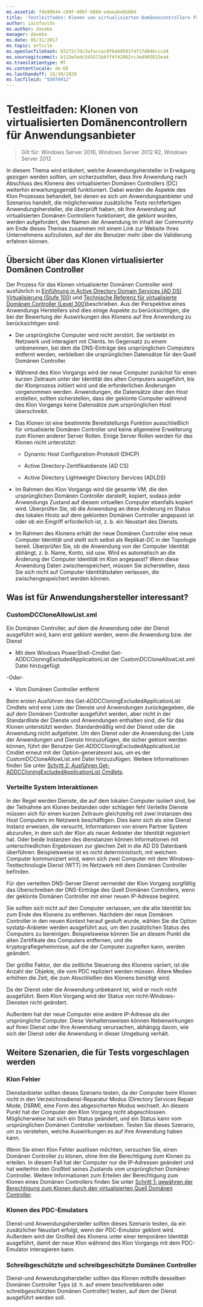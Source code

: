 ```yaml
---
ms.assetid: fde99b44-cb9f-49bf-b888-edaeabe6b88d
title: 'Testleitfaden: Klonen von virtualisierten Domänencontrollern für Anwendungsanbieter'
author: iainfoulds
ms.author: daveba
manager: daveba
ms.date: 05/31/2017
ms.topic: article
ms.openlocfilehash: 03272c7dc3afaccac9fb48d591f4f17d84bcccd4
ms.sourcegitcommit: b115e5edc545571b6ff4f42082cc3ed965815ea4
ms.translationtype: MT
ms.contentlocale: de-DE
ms.lasthandoff: 10/30/2020
ms.locfileid: "93070912"
---
```

# <a name="virtualized-domain-controller-cloning-test-guidance-for-application-vendors"></a>Testleitfaden: Klonen von virtualisierten Domänencontrollern für Anwendungsanbieter

>Gilt für: Windows Server 2016, Windows Server 2012 R2, Windows Server 2012

In diesem Thema wird erläutert, welche Anwendungshersteller in Erwägung gezogen werden sollten, um sicherzustellen, dass Ihre Anwendung nach Abschluss des Klonens des virtualisierten Domänen Controllers (DC) weiterhin erwartungsgemäß funktioniert. Dabei werden die Aspekte des Klon Prozesses behandelt, bei denen es sich um Anwendungsanbieter und Szenarios handelt, die möglicherweise zusätzliche Tests rechtfertigen Anwendungshersteller, die überprüft haben, ob Ihre Anwendung auf virtualisierten Domänen Controllern funktioniert, die geklont wurden, werden aufgefordert, den Namen der Anwendung im Inhalt der Community am Ende dieses Themas zusammen mit einem Link zur Website Ihres Unternehmens aufzulisten, auf der die Benutzer mehr über die Validierung erfahren können.

## <a name="overview-of-virtualized-dc-cloning"></a>Übersicht über das Klonen virtualisierter Domänen Controller
Der Prozess für das Klonen virtualisierter Domänen Controller wird ausführlich in [Einführung in Active Directory Domain Services (AD DS) Virtualisierung (Stufe 100)](../../introduction-to-active-directory-domain-services-ad-ds-virtualization-level-100.md) und [Technische Referenz für virtualisierte Domänen Controller (Level 300)](../../deploy/virtual-dc/virtualized-domain-controller-technical-reference--level-300-.md)beschrieben. Aus der Perspektive eines Anwendungs Herstellers sind dies einige Aspekte zu berücksichtigen, die bei der Bewertung der Auswirkungen des Klonens auf Ihre Anwendung zu berücksichtigen sind:

-   Der ursprüngliche Computer wird nicht zerstört. Sie verbleibt im Netzwerk und interagiert mit Clients. Im Gegensatz zu einem umbenennen, bei dem die DNS-Einträge des ursprünglichen Computers entfernt werden, verbleiben die ursprünglichen Datensätze für den Quell Domänen Controller.

-   Während des Klon Vorgangs wird der neue Computer zunächst für einen kurzen Zeitraum unter der Identität des alten Computers ausgeführt, bis der Klonprozess initiiert wird und die erforderlichen Änderungen vorgenommen werden. Anwendungen, die Datensätze über den Host erstellen, sollten sicherstellen, dass der geklonte Computer während des Klon Vorgangs keine Datensätze zum ursprünglichen Host überschreibt.

-   Das Klonen ist eine bestimmte Bereitstellungs Funktion ausschließlich für virtualisierte Domänen Controller und keine allgemeine Erweiterung zum Klonen anderer Server Rollen. Einige Server Rollen werden für das Klonen nicht unterstützt:

    -   Dynamic Host Configuration-Protokoll (DHCP)

    -   Active Directory-Zertifikatdienste (AD CS)

    -   Active Directory Lightweight Directory Services (ADLDS)

-   Im Rahmen des Klon Vorgangs wird die gesamte VM, die den ursprünglichen Domänen Controller darstellt, kopiert, sodass jeder Anwendungs Zustand auf diesem virtuellen Computer ebenfalls kopiert wird. Überprüfen Sie, ob die Anwendung an diese Änderung im Status des lokalen Hosts auf dem geklonten Domänen Controller angepasst ist oder ob ein Eingriff erforderlich ist, z. b. ein Neustart des Diensts.

-   Im Rahmen des Klonens erhält der neue Domänen Controller eine neue Computer Identität und stellt sich selbst als Replikat-DC in der Topologie bereit. Überprüfen Sie, ob die Anwendung von der Computer Identität abhängt, z. b. Name, Konto, sid usw. Wird es automatisch an die Änderung der Computer Identität im Klon angepasst? Wenn diese Anwendung Daten zwischenspeichert, müssen Sie sicherstellen, dass Sie sich nicht auf Computer Identitätsdaten verlassen, die zwischengespeichert werden können.

## <a name="what-is-interesting-for-application-vendors"></a>Was ist für Anwendungshersteller interessant?

### <a name="customdccloneallowlistxml"></a>CustomDCCloneAllowList.xml
Ein Domänen Controller, auf dem die Anwendung oder der Dienst ausgeführt wird, kann erst geklont werden, wenn die Anwendung bzw. der Dienst

-   Mit dem Windows PowerShell-Cmdlet Get-ADDCCloningExcludedApplicationList der CustomDCCloneAllowList.xml Datei hinzugefügt

-Oder-

-   Vom Domänen Controller entfernt

Beim ersten Ausführen des Get-ADDCCloningExcludedApplicationList Cmdlets wird eine Liste der Dienste und Anwendungen zurückgegeben, die auf dem Domänen Controller ausgeführt werden, aber nicht in der Standardliste der Dienste und Anwendungen enthalten sind, die für das Klonen unterstützt werden. Standardmäßig wird der Dienst oder die Anwendung nicht aufgelistet. Um den Dienst oder die Anwendung der Liste der Anwendungen und Dienste hinzuzufügen, die sicher geklont werden können, führt der Benutzer Get-ADDCCloningExcludedApplicationList Cmdlet erneut mit der Option-generatexml aus, um es der CustomDCCloneAllowList.xml Datei hinzuzufügen. Weitere Informationen finden Sie unter [Schritt 2: Ausführen Get-ADDCCloningExcludedApplicationList Cmdlets](/powershell/module/addsadministration/get-addccloningexcludedapplicationlist).

### <a name="distributed-system-interactions"></a>Verteilte System Interaktionen
In der Regel werden Dienste, die auf dem lokalen Computer isoliert sind, bei der Teilnahme am Klonen bestanden oder schlagen fehl Verteilte Dienste müssen sich für einen kurzen Zeitraum gleichzeitig mit zwei Instanzen des Host Computers im Netzwerk beschäftigen. Dies kann sich als eine Dienst Instanz erweisen, die versucht, Informationen von einem Partner System abzurufen, in dem sich der Klon als neuer Anbieter der Identität registriert hat. Oder beide Instanzen des dienstanzen können Informationen mit unterschiedlichen Ergebnissen zur gleichen Zeit in die AD DS Datenbank überführen. Beispielsweise ist es nicht deterministisch, mit welchem Computer kommuniziert wird, wenn sich zwei Computer mit dem Windows-Testtechnologie Dienst (WTT) im Netzwerk mit dem Domänen Controller befinden.

Für den verteilten DNS-Server Dienst vermeidet der Klon Vorgang sorgfältig das Überschreiben der DNS-Einträge des Quell Domänen Controllers, wenn der geklonte Domänen Controller mit einer neuen IP-Adresse beginnt.

Sie sollten sich nicht auf den Computer verlassen, um die alte Identität bis zum Ende des Klonens zu entfernen. Nachdem der neue Domänen Controller in den neuen Kontext herauf gestuft wurde, wählen Sie die Option systatp-Anbieter werden ausgeführt aus, um den zusätzlichen Status des Computers zu bereinigen. Beispielsweise können Sie an diesem Punkt die alten Zertifikate des Computers entfernen, und die kryptografiegeheimnisse, auf die der Computer zugreifen kann, werden geändert.

Der größte Faktor, der die zeitliche Steuerung des Klonens variiert, ist die Anzahl der Objekte, die vom PDC repliziert werden müssen. Ältere Medien erhöhen die Zeit, die zum Abschließen des Klonens benötigt wird.

Da der Dienst oder die Anwendung unbekannt ist, wird er noch nicht ausgeführt. Beim Klon Vorgang wird der Status von nicht-Windows-Diensten nicht geändert.

Außerdem hat der neue Computer eine andere IP-Adresse als der ursprüngliche Computer. Diese Verhaltensweisen können Nebenwirkungen auf Ihren Dienst oder Ihre Anwendung verursachen, abhängig davon, wie sich der Dienst oder die Anwendung in dieser Umgebung verhält.

## <a name="additional-scenarios-suggested-for-testing"></a>Weitere Szenarien, die für Tests vorgeschlagen werden

### <a name="cloning-failure"></a>Klon Fehler
Dienstanbieter sollten dieses Szenario testen, da der Computer beim Klonen nicht in den Verzeichnisdienst-Reparatur Modus (Directory Services Repair Mode, DSRM), eine Form des abgesicherten Modus wechselt. An diesem Punkt hat der Computer den Klon Vorgang nicht abgeschlossen. Möglicherweise hat sich ein Status geändert, und ein Status kann vom ursprünglichen Domänen Controller verbleiben. Testen Sie dieses Szenario, um zu verstehen, welche Auswirkungen es auf Ihre Anwendung haben kann.

Wenn Sie einen Klon Fehler auslösen möchten, versuchen Sie, einen Domänen Controller zu klonen, ohne ihm die Berechtigung zum Klonen zu erteilen. In diesem Fall hat der Computer nur die IP-Adressen geändert und hat weiterhin den Großteil seines Zustands vom ursprünglichen Domänen Controller. Weitere Informationen zum Erteilen der Berechtigung zum Klonen eines Domänen Controllers finden Sie unter [Schritt 1: gewähren der Berechtigung zum Klonen durch den virtualisierten Quell Domänen Controller](../../get-started/virtual-dc/virtualized-domain-controller-deployment-and-configuration.md).

### <a name="pdc-emulator-cloning"></a>Klonen des PDC-Emulators
Dienst-und Anwendungshersteller sollten dieses Szenario testen, da ein zusätzlicher Neustart erfolgt, wenn der PDC-Emulator geklont wird. Außerdem wird der Großteil des Klonens unter einer temporären Identität ausgeführt, damit der neue Klon während des Klon Vorgangs mit dem PDC-Emulator interagieren kann.

### <a name="writable-versus-read-only-domain-controllers"></a>Schreibgeschützte und schreibgeschützte Domänen Controller
Dienst-und Anwendungshersteller sollten das Klonen mithilfe desselben Domänen Controller Typs (d. h. auf einem beschreibbaren oder schreibgeschützten Domänen Controller) testen, auf dem der Dienst ausgeführt werden soll.
